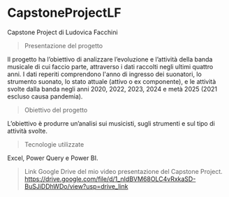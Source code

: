 # CapstoneProjectLF
Capstone Project di Ludovica Facchini

> Presentazione del progetto

Il progetto ha l’obiettivo di analizzare l’evoluzione e l’attività della banda musicale di cui faccio parte, attraverso i dati raccolti negli ultimi quattro anni. 
I dati reperiti comprendono l'anno di ingresso dei suonatori, lo strumento suonato, lo stato attuale (attivo o ex componente), e le attività svolte dalla banda negli anni 2020, 2022, 2023, 2024 e metà 2025 (2021 escluso causa pandemia).

> Obiettivo del progetto

L’obiettivo è produrre un’analisi sui musicisti, sugli strumenti e sul tipo di attività svolte.

> Tecnologie utilizzate

Excel, Power Query e Power BI.

> Link Google Drive del mio video presentazione del Capstone Project.
https://drive.google.com/file/d/1_nIdBVM68OLC4vRxkaSD-BuSJiDDhWDo/view?usp=drive_link



